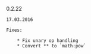 0.2.22  
    
    17.03.2016

    Fixes:

        * Fix unary op handling
        * Convert ** to `math:pow`

